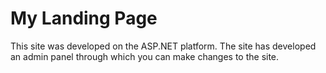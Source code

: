 # My Landing Page
This site was developed on the ASP.NET platform. The site has developed an admin panel through which you can make changes to the site.
